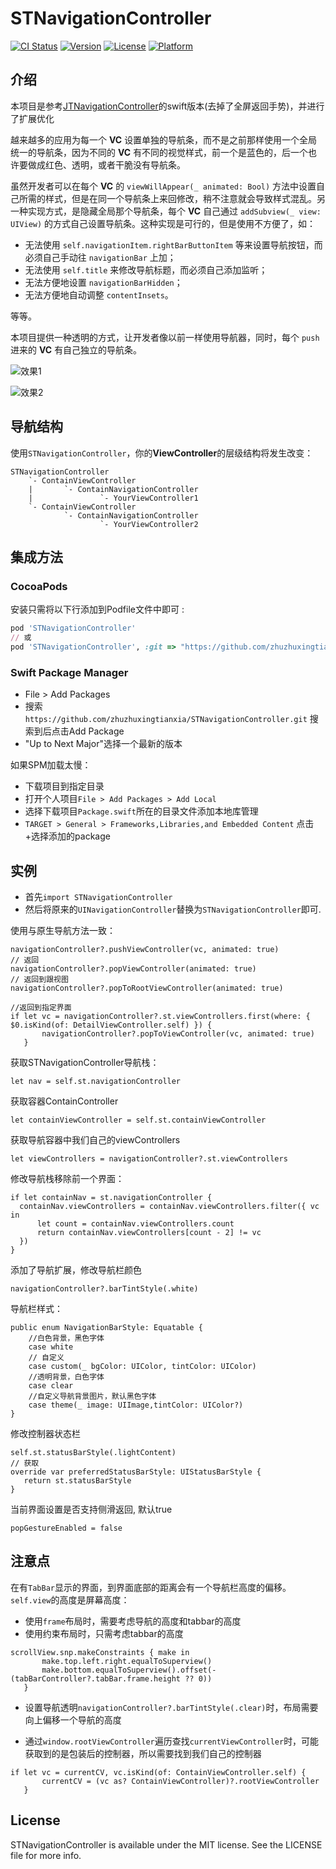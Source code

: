 # STNavigationController

[![CI Status](https://img.shields.io/travis/猪猪行天下/STNavigationController.svg?style=flat)](https://travis-ci.org/猪猪行天下/STNavigationController)
[![Version](https://img.shields.io/cocoapods/v/STNavigationController.svg?style=flat)](https://cocoapods.org/pods/STNavigationController)
[![License](https://img.shields.io/cocoapods/l/STNavigationController.svg?style=flat)](https://cocoapods.org/pods/STNavigationController)
[![Platform](https://img.shields.io/cocoapods/p/STNavigationController.svg?style=flat)](https://cocoapods.org/pods/STNavigationController)

## 介绍

本项目是参考[JTNavigationController](https://github.com/ikanam/JTNavigationController)的swift版本(去掉了全屏返回手势)，并进行了扩展优化

越来越多的应用为每一个 **VC** 设置单独的导航条，而不是之前那样使用一个全局统一的导航条，因为不同的 **VC** 有不同的视觉样式，前一个是蓝色的，后一个也许要做成红色、透明，或者干脆没有导航条。

虽然开发者可以在每个 **VC** 的 `viewWillAppear(_ animated: Bool)` 方法中设置自己所需的样式，但是在同一个导航条上来回修改，稍不注意就会导致样式混乱。另一种实现方式，是隐藏全局那个导航条，每个 **VC** 自己通过 `addSubview(_ view: UIView)` 的方式自己设置导航条。这种实现是可行的，但是使用不方便了，如：
- 无法使用 `self.navigationItem.rightBarButtonItem` 等来设置导航按钮，而必须自己手动往 `navigationBar` 上加；
- 无法使用 `self.title` 来修改导航标题，而必须自己添加监听；
- 无法方便地设置 `navigationBarHidden`；
- 无法方便地自动调整 `contentInsets`。

等等。

本项目提供一种透明的方式，让开发者像以前一样使用导航器，同时，每个 `push` 进来的 **VC** 有自己独立的导航条。

![效果1](./ScreenShot/1.png)

![效果2](./ScreenShot/2.png)

## 导航结构

使用`STNavigationController`，你的**ViewController**的层级结构将发生改变：

```
STNavigationController
    `- ContainViewController
    |       `- ContainNavigationController
    |               `- YourViewController1
    `- ContainViewController
            `- ContainNavigationController
                    `- YourViewController2
```

## 集成方法

### CocoaPods

安装只需将以下行添加到Podfile文件中即可 :

```ruby
pod 'STNavigationController'
// 或
pod 'STNavigationController', :git => "https://github.com/zhuzhuxingtianxia/STNavigationController.git"

```

### Swift Package Manager

* File > Add Packages
* 搜索 `https://github.com/zhuzhuxingtianxia/STNavigationController.git` 搜索到后点击Add Package
* "Up to Next Major"选择一个最新的版本

如果SPM加载太慢：

* 下载项目到指定目录
* 打开个人项目`File > Add Packages > Add Local`
* 选择下载项目`Package.swift`所在的目录文件添加本地库管理
* `TARGET > General > Frameworks,Libraries,and Embedded Content` 点击+选择添加的package

<!----
Add Packages遇到的问题：
**unexpected return value from ssl handshake -9806**
* `cd` 到项目目录
* 执行`xcodebuild -resolvePackageDependencies -scmProvider system
`

**SecureTransport error: connection closed via error (-1)**
可以参考 [解决swift package manager fetch慢的问题](https://www.cnblogs.com/vlucht/p/15015875.html)中的第三种方案。试了下是可以的

---->

## 实例

* 首先`import STNavigationController`
* 然后将原来的`UINavigationController`替换为`STNavigationController`即可.

使用与原生导航方法一致：
```
navigationController?.pushViewController(vc, animated: true)
// 返回
navigationController?.popViewController(animated: true)
// 返回到跟视图
navigationController?.popToRootViewController(animated: true)

//返回到指定界面
if let vc = navigationController?.st.viewControllers.first(where: { $0.isKind(of: DetailViewController.self) }) {
       navigationController?.popToViewController(vc, animated: true)
   }

```
获取STNavigationController导航栈：
```
let nav = self.st.navigationController
```
获取容器ContainController
```
let containViewController = self.st.containViewController
```
获取导航容器中我们自己的viewControllers
```
let viewControllers = navigationController?.st.viewControllers
```

修改导航栈移除前一个界面：
```
if let containNav = st.navigationController {
  containNav.viewControllers = containNav.viewControllers.filter({ vc in
      let count = containNav.viewControllers.count
      return containNav.viewControllers[count - 2] != vc
  })
}
```

添加了导航扩展，修改导航栏颜色
```
navigationController?.barTintStyle(.white)
```
导航栏样式：
```
public enum NavigationBarStyle: Equatable {
    //白色背景，黑色字体
    case white
    // 自定义
    case custom(_ bgColor: UIColor, tintColor: UIColor)
    //透明背景，白色字体
    case clear
    //自定义导航背景图片，默认黑色字体
    case theme(_ image: UIImage,tintColor: UIColor?)
}
```
修改控制器状态栏
```
self.st.statusBarStyle(.lightContent)
// 获取
override var preferredStatusBarStyle: UIStatusBarStyle {
   return st.statusBarStyle
}
```
当前界面设置是否支持侧滑返回, 默认true
```
popGestureEnabled = false
```

## 注意点
在有`TabBar`显示的界面，到界面底部的距离会有一个导航栏高度的偏移。
`self.view`的高度是屏幕高度：

* 使用`frame`布局时，需要考虑导航的高度和tabbar的高度
* 使用约束布局时，只需考虑tabbar的高度

```
scrollView.snp.makeConstraints { make in
       make.top.left.right.equalToSuperview()
       make.bottom.equalToSuperview().offset(-(tabBarController?.tabBar.frame.height ?? 0))
   }
```

* 设置导航透明`navigationController?.barTintStyle(.clear)`时，布局需要向上偏移一个导航的高度

* 通过`window.rootViewController`遍历查找`currentViewController`时，可能获取到的是包装后的控制器，所以需要找到我们自己的控制器
```
if let vc = currentCV, vc.isKind(of: ContainViewController.self) {
       currentCV = (vc as? ContainViewController)?.rootViewController
   }
```

## License

STNavigationController is available under the MIT license. See the LICENSE file for more info.


